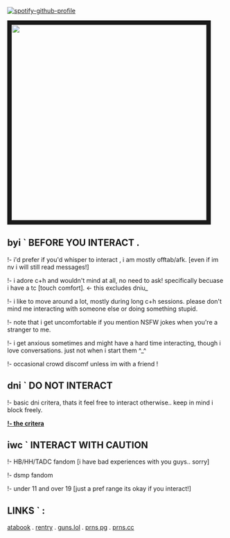 

[![spotify-github-profile](https://spotify-github-profile.kittinanx.com/api/view?uid=31xh24cqngucm4mxcr2ztzzh7lqy&cover_image=true&theme=novatorem&show_offline=true&background_color=98aea7&interchange=true&bar_color=53b14f&bar_color_cover=true)](https://github.com/kittinan/spotify-github-profile)


<img src="https://github.com/user-attachments/assets/5b15c94c-bc63-4909-a8b3-8c4f8d49da82" width="450" height="450" border="10"/>

## byi ` BEFORE YOU INTERACT .

!- i'd prefer if you'd whisper to interact , i am mostly offtab/afk. [even if im nv i will still read messages!]
 
!- i adore c+h and wouldn't mind at all, no need to ask! specifically becuase i have a tc [touch comfort].  <- this excludes dniu_

!- i like to move around a lot, mostly during long c+h sessions. please don't mind me interacting with someone else or doing something stupid.

!- note that i get uncomfortable if you mention NSFW jokes when you're a stranger to me.

!- i get anxious sometimes and might have a hard time interacting, though i love conversations. just not when i start them ^_^

!- occasional crowd discomf unless im with a friend !

## dni ` DO NOT INTERACT

!- basic dni critera, thats it feel free to interact otherwise.. keep in mind i block freely. 

**[!- the critera](https://dni-criteria.carrd.co)**

## iwc ` INTERACT WITH CAUTION

!- HB/HH/TADC fandom [i have bad experiences with you guys.. sorry]

!- dsmp fandom

!- under 11 and over 19 [just a pref range its okay if you interact!]


## LINKS ` :

[atabook](https://xinz.atabook.org) . [rentry](https://rentry.co/sincerelyxin) . [guns.lol](https://guns.lol/commitedsin) . [prns pg](https://en.pronouns.page/@xinz) . [prns.cc](https://pronouns.cc/@xinz)

<!---
committedsin/committedsin is a ✨ special ✨ repository because its `README.md` (this file) appears on your GitHub profile.
You can click the Preview link to take a look at your changes.
--->

